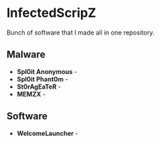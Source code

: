 # InfectedScripZ
Bunch of software that I made all in one repository.

## Malware
* **Spl0it Anonymous** -
* **Spl0it Phant0m** -
* **St0rAgEaTeR** - 
* **MEMZX** - 

## Software
* **WelcomeLauncher** - 
